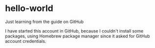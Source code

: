 # hello-world
Just learning from the guide on GitHub

I have started this account in GitHub, because I couldn't install some packages, using Homebrew package manager since it asked for GitHub account credentials.
